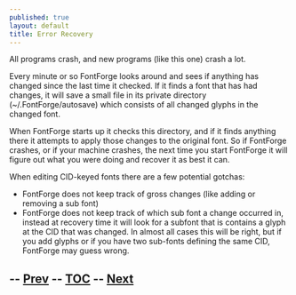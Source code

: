 ```yaml
---
published: true
layout: default
title: Error Recovery
---
```



All programs crash, and new programs (like this one) crash a lot.

Every minute or so FontForge looks around and sees if anything has
changed since the last time it checked. If it finds a font that has had
changes, it will save a small file in its private directory
(\~/.FontForge/autosave) which consists of all changed glyphs in the
changed font.

When FontForge starts up it checks this directory, and if it finds
anything there it attempts to apply those changes to the original font.
So if FontForge crashes, or if your machine crashes, the next time you
start FontForge it will figure out what you were doing and recover it as
best it can.

When editing CID-keyed fonts there are a few potential gotchas:

-   FontForge does not keep track of gross changes (like adding or
    removing a sub font)
-   FontForge does not keep track of which sub font a change occurred
    in, instead at recovery time it will look for a subfont that is
    contains a glyph at the CID that was changed. In almost all cases
    this will be right, but if you add glyphs or if you have two
    sub-fonts defining the same CID, FontForge may guess wrong.

-- [Prev](../PfaEdit-TeX/) -- [TOC](overview.html) -- [Next](../../customizing/xres/)
--
